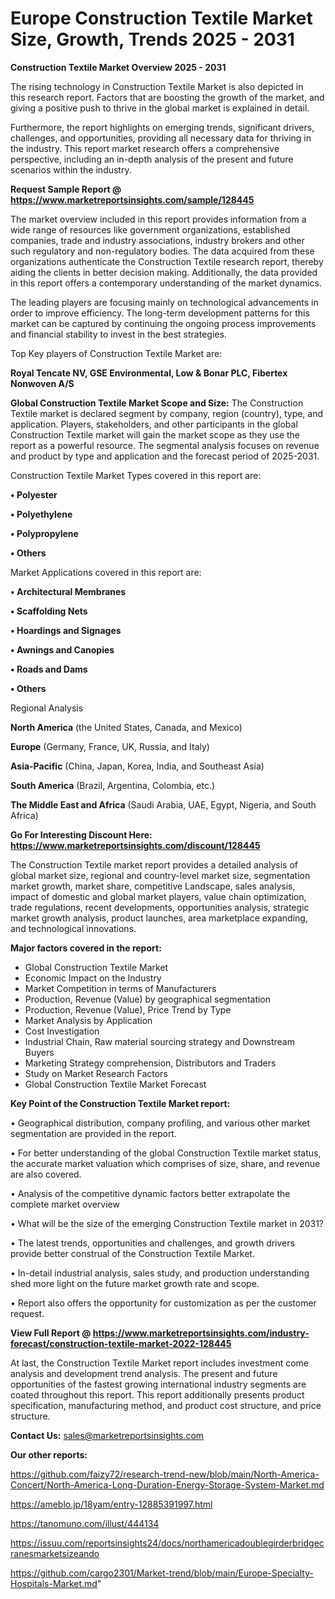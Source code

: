  # Europe Construction Textile Market Size, Growth, Trends 2025 - 2031

<Strong> Construction Textile Market Overview 2025 - 2031</strong>

The rising technology in Construction Textile Market is also depicted in this research report. Factors that are boosting the growth of the market, and giving a positive push to thrive in the global market is explained in detail.

Furthermore, the report highlights on emerging trends, significant drivers, challenges, and opportunities, providing all necessary data for thriving in the industry. This report market research offers a comprehensive perspective, including an in-depth analysis of the present and future scenarios within the industry.

<strong>Request Sample Report @ <a href=https://www.marketreportsinsights.com/sample/128445>https://www.marketreportsinsights.com/sample/128445</a></strong>

The market overview included in this report provides information from a wide range of resources like government organizations, established companies, trade and industry associations, industry brokers and other such regulatory and non-regulatory bodies. The data acquired from these organizations authenticate the Construction Textile research report, thereby aiding the clients in better decision making. Additionally, the data provided in this report offers a contemporary understanding of the market dynamics.

The leading players are focusing mainly on technological advancements in order to improve efficiency. The long-term development patterns for this market can be captured by continuing the ongoing process improvements and financial stability to invest in the best strategies.

Top Key players of Construction Textile Market are:

<strong>Royal Tencate NV, GSE Environmental, Low & Bonar PLC, Fibertex Nonwoven A/S</strong>

<strong><b>Global Construction Textile Market Scope and Size:</b></strong>
The Construction Textile market is declared segment by company, region (country), type, and application. Players, stakeholders, and other participants in the global Construction Textile market will gain the market scope as they use the report as a powerful resource. The segmental analysis focuses on revenue and product by type and application and the forecast period of 2025-2031.

Construction Textile Market Types covered in this report are:

<strong>• Polyester

• Polyethylene

• Polypropylene

• Others</strong>

Market Applications covered in this report are:

<strong>• Architectural Membranes

• Scaffolding Nets

• Hoardings and Signages

• Awnings and Canopies

• Roads and Dams

• Others</strong> 

Regional Analysis

<strong>North America</strong> (the United States, Canada, and Mexico)

<strong>Europe</strong> (Germany, France, UK, Russia, and Italy)

<strong>Asia-Pacific</strong> (China, Japan, Korea, India, and Southeast Asia)

<strong>South America</strong> (Brazil, Argentina, Colombia, etc.)

<strong>The Middle East and Africa</strong> (Saudi Arabia, UAE, Egypt, Nigeria, and South Africa)

<strong>Go For Interesting Discount Here: <a href=https://www.marketreportsinsights.com/discount/128445>https://www.marketreportsinsights.com/discount/128445</a></strong>

The Construction Textile market report provides a detailed analysis of global market size, regional and country-level market size, segmentation market growth, market share, competitive Landscape, sales analysis, impact of domestic and global market players, value chain optimization, trade regulations, recent developments, opportunities analysis, strategic market growth analysis, product launches, area marketplace expanding, and technological innovations.

<strong><b>Major factors covered in the report:</b></strong>
<ul>
  <li>Global Construction Textile Market </li>
  <li>Economic Impact on the Industry</li>
  <li>Market Competition in terms of Manufacturers</li>
  <li>Production, Revenue (Value) by geographical segmentation</li>
  <li>Production, Revenue (Value), Price Trend by Type</li>
  <li>Market Analysis by Application</li>
  <li>Cost Investigation</li>
  <li>Industrial Chain, Raw material sourcing strategy and Downstream Buyers</li>
  <li>Marketing Strategy comprehension, Distributors and Traders</li>
  <li>Study on Market Research Factors</li>
  <li>Global Construction Textile Market Forecast</li>
</ul>

<strong><b>Key Point of the Construction Textile Market report:</b></strong>

• Geographical distribution, company profiling, and various other market segmentation are provided in the report.

• For better understanding of the global Construction Textile market status, the accurate market valuation which comprises of size, share, and revenue are also covered.

• Analysis of the competitive dynamic factors better extrapolate the complete market overview

• What will be the size of the emerging Construction Textile market in 2031?

• The latest trends, opportunities and challenges, and growth drivers provide better construal of the Construction Textile Market.

• In-detail industrial analysis, sales study, and production understanding shed more light on the future market growth rate and scope.

• Report also offers the opportunity for customization as per the customer request.

<strong><b>View Full Report @ <a href=https://www.marketreportsinsights.com/industry-forecast/construction-textile-market-2022-128445>https://www.marketreportsinsights.com/industry-forecast/construction-textile-market-2022-128445</a></b></strong>


At last, the Construction Textile Market report includes investment come analysis and development trend analysis. The present and future opportunities of the fastest growing international industry segments are coated throughout this report. This report additionally presents product specification, manufacturing method, and product cost structure, and price structure.

<strong>Contact Us:</strong>
sales@marketreportsinsights.com

<strong>Our other reports:</strong>

<a href=https://github.com/faizy72/research-trend-new/blob/main/North-America-Concert/North-America-Long-Duration-Energy-Storage-System-Market.md>https://github.com/faizy72/research-trend-new/blob/main/North-America-Concert/North-America-Long-Duration-Energy-Storage-System-Market.md</a>

<a href=https://ameblo.jp/18yam/entry-12885391997.html>https://ameblo.jp/18yam/entry-12885391997.html</a>

<a href=https://tanomuno.com/illust/444134>https://tanomuno.com/illust/444134</a>

<a href=https://issuu.com/reportsinsights24/docs/northamericadoublegirderbridgecranesmarketsizeando>https://issuu.com/reportsinsights24/docs/northamericadoublegirderbridgecranesmarketsizeando</a>

<a href=https://github.com/cargo2301/Market-trend/blob/main/Europe-Specialty-Hospitals-Market.md>https://github.com/cargo2301/Market-trend/blob/main/Europe-Specialty-Hospitals-Market.md</a>"
